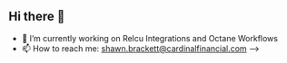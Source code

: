## Hi there 👋
- 🔭 I’m currently working on Relcu Integrations and Octane Workflows
- 📫 How to reach me: shawn.brackett@cardinalfinancial.com
-->
